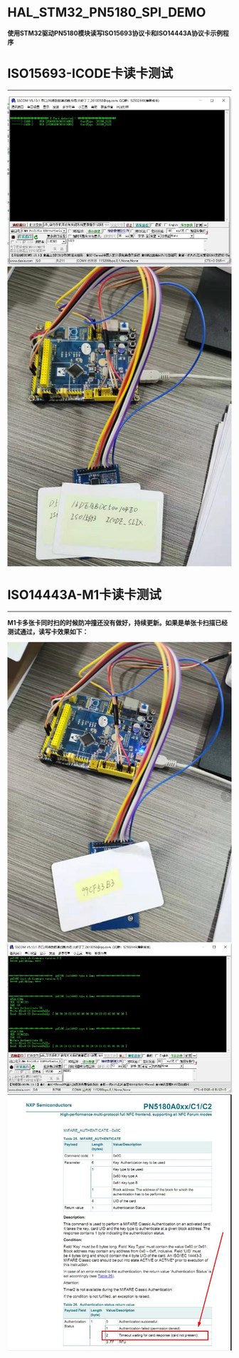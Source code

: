 # HAL_STM32_PN5180_SPI_DEMO

**使用STM32驱动PN5180模块读写ISO15693协议卡和ISO14443A协议卡示例程序**




# ISO15693-ICODE卡读卡测试
---

![image](./icode-hardware.jpg)
![image](./icode-result.jpg)


# ISO14443A-M1卡读卡测试
---

**M1卡多张卡同时扫的时候防冲撞还没有做好，持续更新。如果是单张卡扫描已经测试通过，读写卡效果如下：**

![image](./m1-hardware.jpg)
![image](./m1-result.jpg)
![image](./mifare_auth.jpg)

